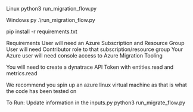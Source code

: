 Linux
python3 run_migration_flow.py

Windows
py .\run_migration_flow.py

pip install -r requirements.txt

Requirements
User will need an Azure Subscription and Resource Group
User will need Contributor role to that subscription/resource group
Your Azure user will need console access to Azure Migration Tooling

You will need to create a dynatrace API Token with entities.read and metrics.read

We recommend you spin up an azure linux virtual machine as that is what the code has been tested on

To Run:
Update information in the inputs.py
python3 run_migrate_flow.py
